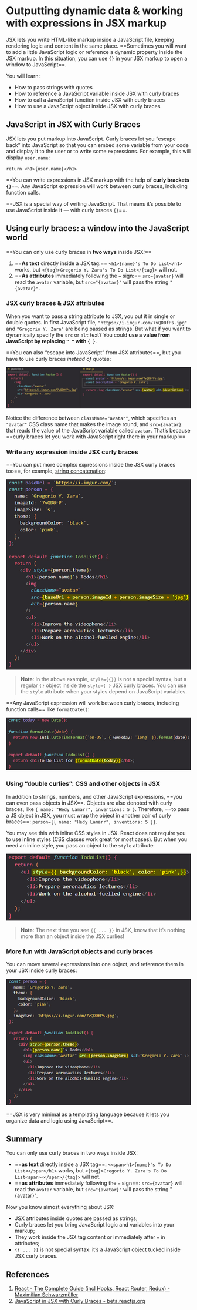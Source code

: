 # Outputting dynamic data & working with expressions in JSX markup

JSX lets you write HTML-like markup inside a JavaScript file, keeping rendering logic and content in the same place. ==Sometimes you will want to add a little JavaScript logic or reference a dynamic property inside the JSX markup. In this situation, you can use  <code>{}</code> in your JSX markup to open a window to JavaScript==.

You will learn:

- How to pass strings with quotes
- How to reference a JavaScript variable inside JSX with curly braces
- How to call a JavaScript function inside JSX with curly braces
- How to use a JavaScript object inside JSX with curly braces

## JavaScript in JSX with Curly Braces

JSX lets you put markup into JavaScript. Curly braces let you “escape back” into JavaScript so that you can embed some variable from your code and display it to the user or to write some expressions. For example, this will display `user.name`:

```react
return <h1>{user.name}</h1>
```

==You can write expressions in JSX markup with the help of **curly brackets `{}`**==. Any JavaScript expression will work between curly braces, including function calls.

 ==JSX is a special way of writing JavaScript. That means it’s possible to use JavaScript inside it — with curly braces `{}`==.

## Using curly braces: a window into the JavaScript world

==You can only use curly braces in **two ways** inside JSX:==

1. ==**As text** directly inside a JSX tag:== `<h1>{name}'s To Do List</h1>` works, but `<{tag}>Gregorio Y. Zara's To Do List</{tag}>` will not.
2. ==**As attributes** immediately following the `=` sign:== `src={avatar}` will read the `avatar` variable, but `src="{avatar}"` will pass the string `"{avatar}"`.

### JSX curly braces & JSX attributes

When you want to pass a string attribute to JSX, you put it in single or double quotes. In first JavaScript file, `"https://i.imgur.com/7vQD0fPs.jpg"` and `"Gregorio Y. Zara"` are being passed as strings. But what if you want to dynamically specify the `src` or `alt` text? You could **use a value from JavaScript by replacing `" "` with `{ }`**.

==You can also “escape into JavaScript” from JSX attributes==, but you have to use curly braces _instead of_ quotes:

![JavaScript_in_JSX_with_Curly_Braces](../../img/JavaScript_in_JSX_with_Curly_Braces.jpg)

Notice the difference between `className="avatar"`, which specifies an `"avatar"` CSS class name that makes the image round, and `src={avatar}` that reads the value of the JavaScript variable called `avatar`. That’s because ==curly braces let you work with JavaScript right there in your markup!==

### Write any expression inside JSX curly braces

==You can put more complex expressions inside the JSX curly braces too==, for example, [string concatenation](https://javascript.info/operators#string-concatenation-with-binary):

![JavaScript_in_JSX_with_Curly_Braces1](../../img/JavaScript_in_JSX_with_Curly_Braces1.jpg)

> **Note**: In the above example, `style={{}}` is not a special syntax, but a regular `{}` object inside the `style={ }` JSX curly braces. You can use the `style` attribute when your styles depend on JavaScript variables.

==Any JavaScript expression will work between curly braces, including function calls== like `formatDate()`:

![JavaScript_in_JSX_with_Curly_Braces2](../../img/JavaScript_in_JSX_with_Curly_Braces2.jpg)

### Using “double curlies”: CSS and other objects in JSX 

In addition to strings, numbers, and other JavaScript expressions, ==you can even pass objects in JSX==. Objects are also denoted with curly braces, like `{ name: "Hedy Lamarr", inventions: 5 }`. Therefore, ==to pass a JS object in JSX, you must wrap the object in another pair of curly braces==: `person={{ name: "Hedy Lamarr", inventions: 5 }}`.

You may see this with inline CSS styles in JSX. React does not require you to use inline styles (CSS classes work great for most cases). But when you need an inline style, you pass an object to the `style` attribute:

![JavaScript_in_JSX_with_Curly_Braces3](../../img/JavaScript_in_JSX_with_Curly_Braces3.jpg)

> **Note**: The next time you see `{{ ... }}` in JSX, know that it’s nothing more than an object inside the JSX curlies!

### More fun with JavaScript objects and curly braces

You can move several expressions into one object, and reference them in your JSX inside curly braces:

![JavaScript_in_JSX_with_Curly_Braces4](../../img/JavaScript_in_JSX_with_Curly_Braces4.jpg)

==JSX is very minimal as a templating language because it lets you organize data and logic using JavaScript==.

## Summary

You can only use curly braces in two ways inside JSX:

- ==**as text** directly inside a JSX tag==: `<<span>h1>{name}'s To Do List<</span>/h1>` works, but `<{tag}>Gregorio Y. Zara's To Do List<span><</span>/{tag}>` will not.
- ==**as attributes** immediately following the `=` sign==: `src={avatar}` will read the `avatar` variable, but `src="{avatar}"` will pass the string "{avatar}".

Now you know almost everything about JSX:

- JSX attributes inside quotes are passed as strings;
- Curly braces let you bring JavaScript logic and variables into your markup;
- They work inside the JSX tag content or immediately after `=` in attributes;
- `{{ ... }}` is not special syntax: it’s a JavaScript object tucked inside JSX curly braces.



## References

1. [React - The Complete Guide (incl Hooks, React Router, Redux) - Maximilian Schwarzmüller](https://www.udemy.com/course/react-the-complete-guide-incl-redux/)
1. [JavaScript in JSX with Curly Braces - beta.reactjs.org](https://beta.reactjs.org/learn/javascript-in-jsx-with-curly-braces)